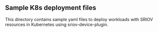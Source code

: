 ## Sample K8s deployment files
This directory contains sample yaml files to deploy workloads with SRIOV resources in Kubernetes using sriov-device-plugin.